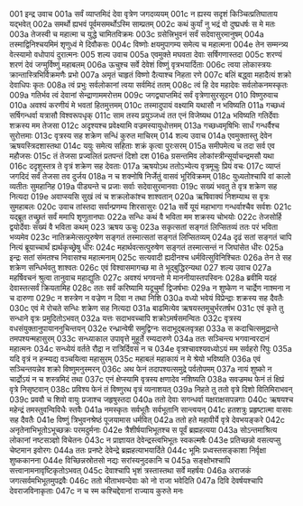 001	इन्द्र उवाच
001a	सर्वं व्याप्तमिदं देवा वृत्रेण जगदव्ययम्
001c	न ह्यस्य सदृशं किञ्चित्प्रतिघाताय यद्भवेत्
002a	समर्थो ह्यभवं पूर्वमसमर्थोऽस्मि साम्प्रतम्
002c	कथं कुर्यां नु भद्रं वो दुष्प्रधर्षः स मे मतः
003a	तेजस्वी च महात्मा च युद्धे चामितविक्रमः
003c	ग्रसेत्त्रिभुवनं सर्वं सदेवासुरमानुषम्
004a	तस्माद्विनिश्चयमिमं शृणुध्वं मे दिवौकसः
004c	विष्णोः क्षयमुपागम्य समेत्य च महात्मना
004e	तेन सम्मन्त्र्य वेत्स्यामो वधोपायं दुरात्मनः
005	शल्य उवाच
005a	एवमुक्ते मघवता देवाः सर्षिगणास्तदा
005c	शरण्यं शरणं देवं जग्मुर्विष्णुं महाबलम्
006a	ऊचुश्च सर्वे देवेशं विष्णुं वृत्रभयार्दिताः
006c	त्वया लोकास्त्रयः क्रान्तास्त्रिभिर्विक्रमणैः प्रभो
007a	अमृतं चाहृतं विष्णो दैत्याश्च निहता रणे
007c	बलिं बद्ध्वा महादैत्यं शक्रो देवाधिपः कृतः
008a	त्वं प्रभुः सर्वलोकानां त्वया सर्वमिदं ततम्
008c	त्वं हि देव महादेवः सर्वलोकनमस्कृतः
009a	गतिर्भव त्वं देवानां सेन्द्राणाममरोत्तम
009c	जगद्व्याप्तमिदं सर्वं वृत्रेणासुरसूदन
010	विष्णुरुवाच
010a	अवश्यं करणीयं मे भवतां हितमुत्तमम्
010c	तस्मादुपायं वक्ष्यामि यथासौ न भविष्यति
011a	गच्छध्वं सर्षिगन्धर्वा यत्रासौ विश्वरूपधृक्
011c	साम तस्य प्रयुञ्जध्वं तत एनं विजेष्यथ
012a	भविष्यति गतिर्देवाः शक्रस्य मम तेजसा
012c	अदृश्यश्च प्रवेक्ष्यामि वज्रमस्यायुधोत्तमम्
013a	गच्छध्वमृषिभिः सार्धं गन्धर्वैश्च सुरोत्तमाः
013c	वृत्रस्य सह शक्रेण सन्धिं कुरुत माचिरम्
014	शल्य उवाच
014a	एवमुक्तास्तु देवेन ऋषयस्त्रिदशास्तथा
014c	ययुः समेत्य सहिताः शक्रं कृत्वा पुरःसरम्
015a	समीपमेत्य च तदा सर्व एव महौजसः
015c	तं तेजसा प्रज्वलितं प्रतपन्तं दिशो दश
016a	ग्रसन्तमिव लोकांस्त्रीन्सूर्याचन्द्रमसौ यथा
016c	ददृशुस्तत्र ते वृत्रं शक्रेण सह देवताः
017a	ऋषयोऽथ ततोऽभ्येत्य वृत्रमूचुः प्रियं वचः
017c	व्याप्तं जगदिदं सर्वं तेजसा तव दुर्जय
018a	न च शक्नोषि निर्जेतुं वासवं भूरिविक्रमम्
018c	युध्यतोश्चापि वां कालो व्यतीतः सुमहानिह
019a	पीड्यन्ते च प्रजाः सर्वाः सदेवासुरमानवाः
019c	सख्यं भवतु ते वृत्र शक्रेण सह नित्यदा
019e	अवाप्स्यसि सुखं त्वं च शक्रलोकांश्च शाश्वतान्
020a	ऋषिवाक्यं निशम्याथ स वृत्रः सुमहाबलः
020c	उवाच तांस्तदा सर्वान्प्रणम्य शिरसासुरः
021a	सर्वे यूयं महाभागा गन्धर्वाश्चैव सर्वशः
021c	यद्ब्रूत तच्छ्रुतं सर्वं ममापि शृणुतानघाः
022a	सन्धिः कथं वै भविता मम शक्रस्य चोभयोः
022c	तेजसोर्हि द्वयोर्देवाः सख्यं वै भविता कथम्
023	ऋषय ऊचुः
023a	सकृत्सतां सङ्गतं लिप्सितव्यं ततः परं भविता भव्यमेव
023c	नातिक्रमेत्सत्पुरुषेण सङ्गतं तस्मात्सतां सङ्गतं लिप्सितव्यम्
024a	दृढं सतां सङ्गतं चापि नित्यं ब्रूयाच्चार्थं ह्यर्थकृच्छ्रेषु धीरः
024c	महार्थवत्सत्पुरुषेण सङ्गतं तस्मात्सन्तं न जिघांसेत धीरः
025a	इन्द्रः सतां संमतश्च निवासश्च महात्मनाम्
025c	सत्यवादी ह्यदीनश्च धर्मवित्सुविनिश्चितः
026a	तेन ते सह शक्रेण सन्धिर्भवतु शाश्वतः
026c	एवं विश्वासमागच्छ मा ते भूद्बुद्धिरन्यथा
027	शल्य उवाच
027a	महर्षिवचनं श्रुत्वा तानुवाच महाद्युतिः
027c	अवश्यं भगवन्तो मे माननीयास्तपस्विनः
028a	ब्रवीमि यदहं देवास्तत्सर्वं क्रियतामिह
028c	ततः सर्वं करिष्यामि यदूचुर्मां द्विजर्षभाः
029a	न शुष्केण न चार्द्रेण नाश्मना न च दारुणा
029c	न शस्त्रेण न वज्रेण न दिवा न तथा निशि
030a	वध्यो भवेयं विप्रेन्द्राः शक्रस्य सह दैवतैः
030c	एवं मे रोचते सन्धिः शक्रेण सह नित्यदा
031a	बाढमित्येव ऋषयस्तमूचुर्भरतर्षभ
031c	एवं कृते तु सन्धाने वृत्रः प्रमुदितोऽभवत्
032a	यत्तः सदाभवच्चापि शक्रोऽमर्षसमन्वितः
032c	वृत्रस्य वधसंयुक्तानुपायाननुचिन्तयन्
032e	रन्ध्रान्वेषी समुद्विग्नः सदाभूद्बलवृत्रहा
033a	स कदाचित्समुद्रान्ते तमपश्यन्महासुरम्
033c	सन्ध्याकाल उपावृत्ते मुहूर्ते रम्यदारुणे
034a	ततः सञ्चिन्त्य भगवान्वरदानं महात्मनः
034c	सन्ध्येयं वर्तते रौद्रा न रात्रिर्दिवसं न च
034e	वृत्रश्चावश्यवध्योऽयं मम सर्वहरो रिपुः
035a	यदि वृत्रं न हन्म्यद्य वञ्चयित्वा महासुरम्
035c	महाबलं महाकायं न मे श्रेयो भविष्यति
036a	एवं सञ्चिन्तयन्नेव शक्रो विष्णुमनुस्मरन्
036c	अथ फेनं तदापश्यत्समुद्रे पर्वतोपमम्
037a	नायं शुष्को न चार्द्रोऽयं न च शस्त्रमिदं तथा
037c	एनं क्षेप्स्यामि वृत्रस्य क्षणादेव नशिष्यति
038a	सवज्रमथ फेनं तं क्षिप्रं वृत्रे निसृष्टवान्
038c	प्रविश्य फेनं तं विष्णुरथ वृत्रं व्यनाशयत्
039a	निहते तु ततो वृत्रे दिशो वितिमिराभवन्
039c	प्रववौ च शिवो वायुः प्रजाश्च जहृषुस्तदा
040a	ततो देवाः सगन्धर्वा यक्षराक्षसपन्नगाः
040c	ऋषयश्च महेन्द्रं तमस्तुवन्विविधैः स्तवैः
041a	नमस्कृतः सर्वभूतैः सर्वभूतानि सान्त्वयन्
041c	हतशत्रुः प्रहृष्टात्मा वासवः सह दैवतैः
041e	विष्णुं त्रिभुवनश्रेष्ठं पूजयामास धर्मवित्
042a	ततो हते महावीर्ये वृत्रे देवभयङ्करे
042c	अनृतेनाभिभूतोऽभूच्छक्रः परमदुर्मनाः
042e	त्रैशीर्षयाभिभूतश्च स पूर्वं ब्रह्महत्यया
043a	सोऽन्तमाश्रित्य लोकानां नष्टसञ्ज्ञो विचेतनः
043c	न प्राज्ञायत देवेन्द्रस्त्वभिभूतः स्वकल्मषैः
043e	प्रतिच्छन्नो वसत्यप्सु चेष्टमान इवोरगः
044a	ततः प्रनष्टे देवेन्द्रे ब्रह्महत्याभयार्दिते
044c	भूमिः प्रध्वस्तसङ्काशा निर्वृक्षा शुष्ककानना
044e	विच्छिन्नस्रोतसो नद्यः सरांस्यनुदकानि च
045a	सङ्क्षोभश्चापि सत्त्वानामनावृष्टिकृतोऽभवत्
045c	देवाश्चापि भृशं त्रस्तास्तथा सर्वे महर्षयः
046a	अराजकं जगत्सर्वमभिभूतमुपद्रवैः
046c	ततो भीताभवन्देवाः को नो राजा भवेदिति
047a	दिवि देवर्षयश्चापि देवराजविनाकृताः
047c	न च स्म कश्चिद्देवानां राज्याय कुरुते मनः
